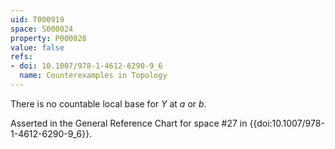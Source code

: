 ```yaml
---
uid: T000919
space: S000024
property: P000028
value: false
refs:
- doi: 10.1007/978-1-4612-6290-9_6
  name: Counterexamples in Topology
---
```


There is no countable local base for $Y$ at $a$ or $b$.

Asserted in the General Reference Chart for space #27 in
{{doi:10.1007/978-1-4612-6290-9_6}}.
